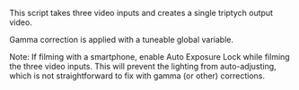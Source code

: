 This script takes three video inputs and creates a single triptych output video.

Gamma correction is applied with a tuneable global variable.

Note: If filming with a smartphone, enable Auto Exposure Lock while filming the three video inputs. This will prevent the lighting from auto-adjusting, which is not straightforward to fix with gamma (or other) corrections.